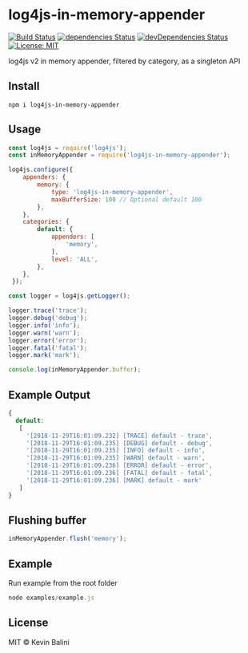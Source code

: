 # log4js-in-memory-appender
[![Build Status](https://travis-ci.org/Ni-vek/log4js-in-memory-appender.svg?branch=master)](https://travis-ci.org/Ni-vek/log4js-in-memory-appender.svg?branch=master) [![dependencies Status](https://david-dm.org/ni-vek/log4js-in-memory-appender.svg)](https://david-dm.org/ni-vek/log4js-in-memory-appender.svg) [![devDependencies Status](https://david-dm.org/ni-vek/log4js-in-memory-appender/dev-status.svg)](https://david-dm.org/ni-vek/log4js-in-memory-appender.svg?type=dev) [![License: MIT](https://img.shields.io/badge/License-MIT-blue.svg)](https://opensource.org/licenses/MIT)

log4js v2 in memory appender, filtered by category, as a singleton API

## Install

```
npm i log4js-in-memory-appender
```


## Usage

```js
const log4js = require('log4js');
const inMemoryAppender = require('log4js-in-memory-appender');

log4js.configure({
    appenders: {
        memory: {
            type: 'log4js-in-memory-appender',
            maxBufferSize: 100 // Optional default 100
        },
    },
    categories: {
        default: {
            appenders: [
                'memory',
            ],
            level: 'ALL',
        },
    },
 });

const logger = log4js.getLogger();

logger.trace('trace');
logger.debug('debug');
logger.info('info');
logger.warn('warn');
logger.error('error');
logger.fatal('fatal');
logger.mark('mark');

console.log(inMemoryAppender.buffer);
```

## Example Output

``` js
{ 
  default:
   [ 
     '[2018-11-29T16:01:09.232] [TRACE] default - trace',
     '[2018-11-29T16:01:09.235] [DEBUG] default - debug',
     '[2018-11-29T16:01:09.235] [INFO] default - info',
     '[2018-11-29T16:01:09.235] [WARN] default - warn',
     '[2018-11-29T16:01:09.236] [ERROR] default - error',
     '[2018-11-29T16:01:09.236] [FATAL] default - fatal',
     '[2018-11-29T16:01:09.236] [MARK] default - mark' 
   ] 
}
```
## Flushing buffer

``` js
inMemoryAppender.flush('memory');
```
## Example
Run example from the root folder

``` js
node examples/example.js
```
## License

MIT © Kevin Balini
